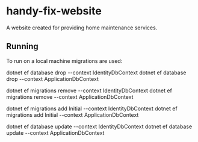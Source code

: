 # handy-fix-website

A website created for providing home maintenance services.

## Running

To run on a local machine migrations are used:

dotnet ef database drop --context IdentityDbContext 
dotnet ef database drop --context ApplicationDbContext 

dotnet ef migrations remove --context IdentityDbContext 
dotnet ef migrations remove --context ApplicationDbContext 

dotnet ef migrations add Initial --context IdentityDbContext 
dotnet ef migrations add Initial --context ApplicationDbContext 

dotnet ef database update --context IdentityDbContext 
dotnet ef database update --context ApplicationDbContext 
